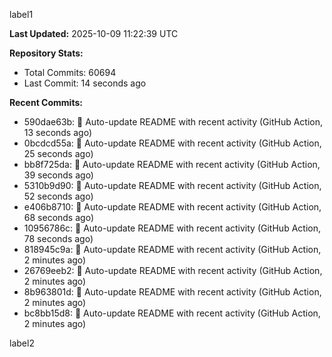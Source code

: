 
label1 
<!-- ACTIVITY_START -->
**Last Updated:** 2025-10-09 11:22:39 UTC

**Repository Stats:**
- Total Commits: 60694
- Last Commit: 14 seconds ago

**Recent Commits:**
- 590dae63b: 🤖 Auto-update README with recent activity (GitHub Action, 13 seconds ago)
- 0bcdcd55a: 🤖 Auto-update README with recent activity (GitHub Action, 25 seconds ago)
- bb8f725da: 🤖 Auto-update README with recent activity (GitHub Action, 39 seconds ago)
- 5310b9d90: 🤖 Auto-update README with recent activity (GitHub Action, 52 seconds ago)
- e406b8710: 🤖 Auto-update README with recent activity (GitHub Action, 68 seconds ago)
- 10956786c: 🤖 Auto-update README with recent activity (GitHub Action, 78 seconds ago)
- 818945c9a: 🤖 Auto-update README with recent activity (GitHub Action, 2 minutes ago)
- 26769eeb2: 🤖 Auto-update README with recent activity (GitHub Action, 2 minutes ago)
- 8b963801d: 🤖 Auto-update README with recent activity (GitHub Action, 2 minutes ago)
- bc8bb15d8: 🤖 Auto-update README with recent activity (GitHub Action, 2 minutes ago)
<!-- ACTIVITY_END -->

label2
